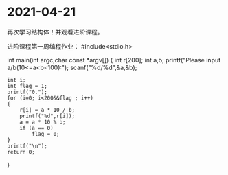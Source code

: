 # 2021-04-21
再次学习结构体！并观看进阶课程。

进阶课程第一周编程作业：
#include<stdio.h>

int main(int argc,char const *argv[])
{
	int r[200];
	int a,b;
	printf("Please input a/b(10<=a<b<100):");
	scanf("%d/%d",&a,&b);
	
	int i;
	int flag = 1;
	printf("0.");
	for (i=0; i<200&&flag ; i++)
	{
		r[i] = a * 10 / b;
		printf("%d",r[i]);
		a = a * 10 % b;
		if (a == 0)
			flag = 0;
	}
	printf("\n");
	return 0; 
}
